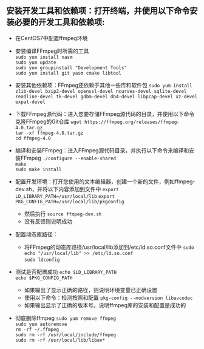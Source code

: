## 安装开发工具和依赖项：打开终端，并使用以下命令安装必要的开发工具和依赖项:

- 在CentOS7中配置ffmpeg环境
- 安装编译FFmpeg时所需的工具  
    ```sudo yum install nasm```  
    ```sudo yum update```  
    ```sudo yum groupinstall "Development Tools"```  
    ```sudo yum install git yasm cmake libtool```

- 安装其他依赖项：FFmpeg还依赖于其他一些库和软件包
    ```sudo yum install zlib-devel bzip2-devel openssl-devel ncurses-devel sqlite-devel readline-devel tk-devel gdbm-devel db4-devel libpcap-devel xz-devel expat-devel```

- 下载FFmpeg源代码：进入您要存储FFmpeg源代码的目录，并使用以下命令克隆FFmpeg的Git仓库
    ```wget https://ffmpeg.org/releases/ffmpeg-4.0.tar.gz```  
    ```tar -xf ffmpeg-4.0.tar.gz```  
    ```cd ffmpeg-4.0```

- 编译和安装FFmpeg：进入FFmpeg源代码目录，并执行以下命令来编译和安装FFmpeg
    ```./configure --enable-shared```  
    ```make```  
    ```sudo make install```

- 配置开发环境：打开您使用的文本编辑器，创建一个新的文件，例如ffmpeg-dev.sh，并将以下内容添加到文件中
    ```export LD_LIBRARY_PATH=/usr/local/lib```
    ```export PKG_CONFIG_PATH=/usr/local/lib/pkgconfig```

    - 然后执行
    ```source ffmpeg-dev.sh```
    - 没有反馈则说明成功

- 配置动态库路径：
    - 将FFmpeg的动态库路径/usr/local/lib添加到/etc/ld.so.conf文件中
        ```sudo echo "/usr/local/lib" >> /etc/ld.so.conf```  
        ```sudo ldconfig```

- 测试是否配置成功
    ```echo $LD_LIBRARY_PATH```  
    ```echo $PKG_CONFIG_PATH```
    - 如果输出了显示正确的路径，则说明环境变量已正确设置
    - 使用以下命令：检测按照和配置
    ```pkg-config --modversion libavcodec```
    - 如果输出显示了正确的版本号。说明ffmpeg库的安装和配置是成功的

- 彻底删除ffmpeg
    ```sudo yum remove ffmpeg```  
    ```sudo yum autoremove```  
    ```rm -rf ~/.ffmpeg```  
    ```sudo rm -rf /usr/local/include/ffmpeg```  
    ```sudo rm -rf /usr/local/lib/libav*```  